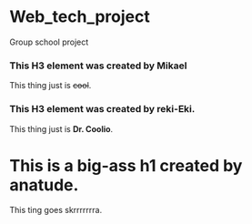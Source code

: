 # Web_tech_project
Group school project

### This H3 element was created by Mikael
This thing just is ~~cool~~.

### This H3 element was created by reki-Eki.
This thing just is __Dr. Coolio__.

# This is a big-ass h1 created by anatude.
This ting goes skrrrrrrra.
